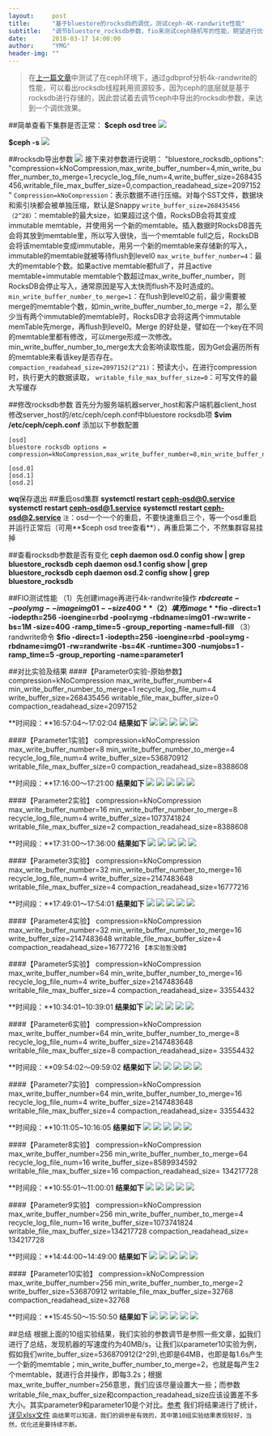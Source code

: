 ```yaml
---
layout:     post
title:      "基于bluestore的rocksdb的调优，测试ceph-4K-randwrite性能"
subtitle:   "调节bluestore_rocksdb参数，fio来测试ceph随机写的性能，期望进行优化"
date:       2018-03-17 14:00:00
author:     "YMG"
header-img: ""
---
```


> 在[上一篇文章](https://)中测试了在ceph环境下，通过gdbprof分析4k-randwrite的性能，可以看出rocksdb线程耗用资源较多，因为ceph的底层就是基于rocksdb进行存储的，因此尝试着去调节ceph中导出的rocksdb参数，来达到一个调优效果。

##简单查看下集群是否正常：
**$ceph osd tree**
![](/img/2018-03-17-fio-measure-ceph-performance-under-changing-rocksdb-parameters/ceph_cluster_health1.png)

**$ceph -s**
![](/img/2018-03-17-fio-measure-ceph-performance-under-changing-rocksdb-parameters/ceph_cluster_heath2.png)

##rocksdb导出参数
![](/img/2018-03-17-fio-measure-ceph-performance-under-changing-rocksdb-parameters/init_rocksdb_parameters.png)
接下来对参数进行说明：
"bluestore_rocksdb_options": "compression=kNoCompression,max_write_buffer_number=4,min_write_buffer_number_to_merge=1,recycle_log_file_num=4,write_buffer_size=268435456,writable_file_max_buffer_size=0,compaction_readahead_size=2097152"
`Compression=kNoCompression`：表示数据不进行压缩。对每个SST文件，数据块和索引块都会被单独压缩，默认是Snappy
`write_buffer_size=268435456（2^28）`：memtable的最大size，如果超过这个值，RocksDB会将其变成immutable memtable，并使用另一个新的memtable。插入数据时RocksDB首先会将其放到memtable里，所以写入很快，当一个memtable full之后，RocksDB会将该memtable变成immutable，用另一个新的memtable来存储新的写入，immutable的memtable就被等待flush到level0
`max_write_buffer_number=4`：最大的memtable个数。如果active memtable都full了，并且active memtable+immutable memtable个数超过max_write_buffer_number，则RocksDB会停止写入，通常原因是写入太快而flush不及时造成的。
`min_write_buffer_number_to_merge=1`：在flush到level0之前，最少需要被merge的memtable个数，如min_write_buffer_number_to_merge =2，那么至少当有两个immutable的memtable时，RocksDB才会将这两个immutable memTable先merge，再flush到level0。Merge 的好处是，譬如在一个key在不同的memtable里都有修改，可以merge形成一次修改。min_write_buffer_number_to_merge太大会影响读取性能，因为Get会遍历所有的memtable来看该key是否存在。
`compaction_readahead_size=2097152(2^21)`：预读大小，在进行compression时，执行更大的数据读取，
`writable_file_max_buffer_size=0`：可写文件的最大写缓存

##修改rocksdb参数
首先分为服务端机器server_host和客户端机器client_host
修改server_host的/etc/ceph/ceph.conf中bluestore rocksdb项
**$vim /etc/ceph/ceph.conf**
添加以下参数配置
```
[osd]
bluestore rocksdb options = compression=kNoCompression,max_write_buffer_number=8,min_write_buffer_number_to_merge=4,recycle_log_file_num=4,write_buffer_size=356870912,writable_file_max_buffer_size=0,compaction_readahead_size=8388608

[osd.0]
[osd.1]
[osd.2]
```
**wq**保存退出
##重启osd集群
**systemctl restart ceph-osd@0.service**
**systemctl restart ceph-osd@1.service**
**systemctl restart ceph-osd@2.service**
`注`：osd一个一个的重启，不要快速重启三个，等一个osd重启并运行正常后（可用**$ceph osd tree查看**），再重启第二个，不然集群容易挂掉

##查看rocksdb参数是否有变化
**ceph daemon osd.0 config show | grep bluestore_rocksdb**
**ceph daemon osd.1 config show | grep bluestore_rocksdb**
**ceph daemon osd.2 config show | grep bluestore_rocksdb**

##FIO测试性能
（1）先创建image再进行4k-randwrite操作
	**$rbd create --pool ymg --image img01 --size 40G**
（2）填充image
	**$fio -direct=1 -iodepth=256 -ioengine=rbd -pool=ymg -rbdname=img01 -rw=write -bs=1M -size=40G -ramp_time=5 -group_reporting -name=full-fill**
（3）randwrite命令
	**$fio -direct=1 -iodepth=256 -ioengine=rbd -pool=ymg -rbdname=img01 -rw=randwrite -bs=4K -runtime=300 -numjobs=1 -ramp_time=5 -group_reporting -name=parameter1**

##对比实验及结果
####【Parameter0实验-原始参数】
compression=kNoCompression
max_write_buffer_number=4
min_write_buffer_number_to_merge=1
recycle_log_file_num=4
write_buffer_size=268435456
writable_file_max_buffer_size=0
compaction_readahead_size=2097152

**时间段：**16:57:04～17:02:04
**结果如下**
![](/img/2018-03-17-fio-measure-ceph-performance-under-changing-rocksdb-parameters/parameter0_IOPS.png)
![](/img/2018-03-17-fio-measure-ceph-performance-under-changing-rocksdb-parameters/parameter0_ioutil.png)
![](/img/2018-03-17-fio-measure-ceph-performance-under-changing-rocksdb-parameters/parameter0_write_throughput.png)
![](/img/2018-03-17-fio-measure-ceph-performance-under-changing-rocksdb-parameters/parameter0_writeIOPS.png)
![](/img/2018-03-17-fio-measure-ceph-performance-under-changing-rocksdb-parameters/parameter0_cpu_radio.png)

####【Parameter1实验】
compression=kNoCompression
max_write_buffer_number=8
min_write_buffer_number_to_merge=4
recycle_log_file_num=4
write_buffer_size=536870912
writable_file_max_buffer_size=0
compaction_readahead_size=8388608

**时间段：**17:16:00～17:21:00
**结果如下**
![](/img/2018-03-17-fio-measure-ceph-performance-under-changing-rocksdb-parameters/parameter1_IOPS.png)
![](/img/2018-03-17-fio-measure-ceph-performance-under-changing-rocksdb-parameters/parameter1_ioutil.png)
![](/img/2018-03-17-fio-measure-ceph-performance-under-changing-rocksdb-parameters/parameter1_write_throughput.png)
![](/img/2018-03-17-fio-measure-ceph-performance-under-changing-rocksdb-parameters/parameter1_writeIOPS.png)
![](/img/2018-03-17-fio-measure-ceph-performance-under-changing-rocksdb-parameters/parameter1_cpu_radio.png)

####【Parameter2实验】
compression=kNoCompression
max_write_buffer_number=16
min_write_buffer_number_to_merge=8
recycle_log_file_num=4
write_buffer_size=1073741824
writable_file_max_buffer_size=2
compaction_readahead_size=8388608

**时间段：**17:31:00～17:36:00
**结果如下**
![](/img/2018-03-17-fio-measure-ceph-performance-under-changing-rocksdb-parameters/parameter2_IOPS.png)
![](/img/2018-03-17-fio-measure-ceph-performance-under-changing-rocksdb-parameters/parameter2_ioutil.png)
![](/img/2018-03-17-fio-measure-ceph-performance-under-changing-rocksdb-parameters/parameter2_write_throughput.png)
![](/img/2018-03-17-fio-measure-ceph-performance-under-changing-rocksdb-parameters/parameter2_writeIOPS.png)
![](/img/2018-03-17-fio-measure-ceph-performance-under-changing-rocksdb-parameters/parameter2_cpu_radio.png)


####【Parameter3实验】
compression=kNoCompression
max_write_buffer_number=32
min_write_buffer_number_to_merge=16
recycle_log_file_num=4
write_buffer_size=2147483648
writable_file_max_buffer_size=4
compaction_readahead_size=16777216

**时间段：**17:49:01～17:54:01
**结果如下**
![](/img/2018-03-17-fio-measure-ceph-performance-under-changing-rocksdb-parameters/parameter3_IOPS.png)
![](/img/2018-03-17-fio-measure-ceph-performance-under-changing-rocksdb-parameters/parameter3_ioutil.png)
![](/img/2018-03-17-fio-measure-ceph-performance-under-changing-rocksdb-parameters/parameter3_write_throughput.png)
![](/img/2018-03-17-fio-measure-ceph-performance-under-changing-rocksdb-parameters/parameter3_writeIOPS.png)
![](/img/2018-03-17-fio-measure-ceph-performance-under-changing-rocksdb-parameters/parameter3_cpu_radio.png)

####【Parameter4实验】
compression=kNoCompression
max_write_buffer_number=32
min_write_buffer_number_to_merge=16
write_buffer_size=2147483648
writable_file_max_buffer_size=4
compaction_readahead_size=16777216
`【本实验暂没做】`

####【Parameter5实验】
compression=kNoCompression
max_write_buffer_number=64
min_write_buffer_number_to_merge=16
recycle_log_file_num=4
write_buffer_size=2147483648
writable_file_max_buffer_size=4
compaction_readahead_size= 33554432

**时间段：**10:34:01~10:39:01
**结果如下**
![](/img/2018-03-17-fio-measure-ceph-performance-under-changing-rocksdb-parameters/parameter5_IOPS.png)
![](/img/2018-03-17-fio-measure-ceph-performance-under-changing-rocksdb-parameters/parameter5_ioutil.png)
![](/img/2018-03-17-fio-measure-ceph-performance-under-changing-rocksdb-parameters/parameter5_write_throughput.png)
![](/img/2018-03-17-fio-measure-ceph-performance-under-changing-rocksdb-parameters/parameter5_writeIOPS.png)
![](/img/2018-03-17-fio-measure-ceph-performance-under-changing-rocksdb-parameters/parameter5_cpu_radio.png)


####【Parameter6实验】
compression=kNoCompression
max_write_buffer_number=64
min_write_buffer_number_to_merge=8
recycle_log_file_num=4
write_buffer_size=2147483648
writable_file_max_buffer_size=8
compaction_readahead_size= 33554432

**时间段：**09:54:02～09:59:02
**结果如下**
![](/img/2018-03-17-fio-measure-ceph-performance-under-changing-rocksdb-parameters/parameter6_IOPS.png)
![](/img/2018-03-17-fio-measure-ceph-performance-under-changing-rocksdb-parameters/parameter6_ioutil.png)
![](/img/2018-03-17-fio-measure-ceph-performance-under-changing-rocksdb-parameters/parameter6_write_throughput.png)
![](/img/2018-03-17-fio-measure-ceph-performance-under-changing-rocksdb-parameters/parameter6_writeIOPS.png)
![](/img/2018-03-17-fio-measure-ceph-performance-under-changing-rocksdb-parameters/parameter6_cpu_radio.png)


####【Parameter7实验】
compression=kNoCompression
max_write_buffer_number=64
min_write_buffer_number_to_merge=16
recycle_log_file_num=4
write_buffer_size=2147483648
writable_file_max_buffer_size=4
compaction_readahead_size= 33554432

**时间段：**10:11:05~10:16:05
**结果如下**
![](/img/2018-03-17-fio-measure-ceph-performance-under-changing-rocksdb-parameters/parameter7_IOPS.png)
![](/img/2018-03-17-fio-measure-ceph-performance-under-changing-rocksdb-parameters/parameter7_ioutil.png)
![](/img/2018-03-17-fio-measure-ceph-performance-under-changing-rocksdb-parameters/parameter7_write_throughput.png)
![](/img/2018-03-17-fio-measure-ceph-performance-under-changing-rocksdb-parameters/parameter7_writeIOPS.png)
![](/img/2018-03-17-fio-measure-ceph-performance-under-changing-rocksdb-parameters/parameter7_cpu_radio.png)


####【Parameter8实验】
compression=kNoCompression
max_write_buffer_number=256
min_write_buffer_number_to_merge=64
recycle_log_file_num=16
write_buffer_size=8589934592
writable_file_max_buffer_size=16
compaction_readahead_size= 134217728

**时间段：**10:55:01～11:00:01
**结果如下**
![](/img/2018-03-17-fio-measure-ceph-performance-under-changing-rocksdb-parameters/parameter8_IOPS.png)
![](/img/2018-03-17-fio-measure-ceph-performance-under-changing-rocksdb-parameters/parameter8_ioutil.png)
![](/img/2018-03-17-fio-measure-ceph-performance-under-changing-rocksdb-parameters/parameter8_write_throughput.png)
![](/img/2018-03-17-fio-measure-ceph-performance-under-changing-rocksdb-parameters/parameter8_writeIOPS.png)
![](/img/2018-03-17-fio-measure-ceph-performance-under-changing-rocksdb-parameters/parameter8_cpu_radio.png)


####【Parameter9实验】
compression=kNoCompression
max_write_buffer_number=256
min_write_buffer_number_to_merge=4
recycle_log_file_num=16
write_buffer_size=1073741824
writable_file_max_buffer_size=134217728
compaction_readahead_size= 134217728

**时间段：**14:44:00~14:49:00
**结果如下**
![](/img/2018-03-17-fio-measure-ceph-performance-under-changing-rocksdb-parameters/parameter9_IOPS.png)
![](/img/2018-03-17-fio-measure-ceph-performance-under-changing-rocksdb-parameters/parameter9_ioutil.png)
![](/img/2018-03-17-fio-measure-ceph-performance-under-changing-rocksdb-parameters/parameter9_write_throughput.png)
![](/img/2018-03-17-fio-measure-ceph-performance-under-changing-rocksdb-parameters/parameter9_writeIOPS.png)
![](/img/2018-03-17-fio-measure-ceph-performance-under-changing-rocksdb-parameters/parameter9_cpu_radio.png)


####【Parameter10实验】
compression=kNoCompression
max_write_buffer_number=256
min_write_buffer_number_to_merge=2
write_buffer_size=536870912
writable_file_max_buffer_size=32768
compaction_readahead_size=32768

**时间段：**15:45:50～15:50:50
**结果如下**
![](/img/2018-03-17-fio-measure-ceph-performance-under-changing-rocksdb-parameters/parameter10_IOPS.png)
![](/img/2018-03-17-fio-measure-ceph-performance-under-changing-rocksdb-parameters/parameter10_ioutil.png)
![](/img/2018-03-17-fio-measure-ceph-performance-under-changing-rocksdb-parameters/parameter10_write_throughput.png)
![](/img/2018-03-17-fio-measure-ceph-performance-under-changing-rocksdb-parameters/parameter10_writeIOPS.png)
![](/img/2018-03-17-fio-measure-ceph-performance-under-changing-rocksdb-parameters/parameter10_cpu_radio.png)


##总结
根据上面的10组实验结果，我们实验的参数调节是参照一些文章，[如](https://www.jianshu.com/p/a2892a161a7b)我们进行了总结，发现机器的写速度约为40MB/s，让我们以parameter10实验为例，假如我们write_buffer_size=536870912(2^29),也即是64MB，也即是每1.6s产生一个新的memtable；min_write_buffer_number_to_merge=2，也就是每产生2个memtable，就进行合并操作，即每3.2s；根据max_write_buffer_number=256意思，我们应该尽量设置大一些；而参数writable_file_max_buffer_size和compaction_readahead_size应该设置差不多大小。其实parameter9和parameter10是个对比。[参考](https://www.jianshu.com/p/8e0018b6a8b6)
我们将结果进行了统计，[详见xlsx文件](https://github.com/yinminggang/yinminggang.github.io/tree/master/files/2018-03-17-fio-measure-ceph-performance-under-changing-rocksdb-parameters/Ceph-osd-4kRandWrite测试结果统计.xlsx)
`由结果可以知道，我们的调参是有效的，其中第10组实验结果表现较好，当然，优化还是要持续不断。`

